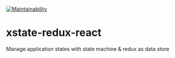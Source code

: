 [![Maintainability](https://api.codeclimate.com/v1/badges/c74f435ee75b95c6f9de/maintainability)](https://codeclimate.com/github/danhtran94/xstate-redux-react/maintainability)
# xstate-redux-react
Manage application states with state machine &amp; redux as data store
